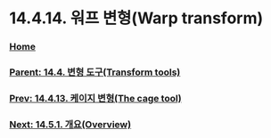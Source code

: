 # 14.4.14. 워프 변형(Warp transform)

### [Home](./00-home.md)
### [Parent: 14.4. 변형 도구(Transform tools)](./14-04-00-transform-tools.md)
### [Prev: 14.4.13. 케이지 변형(The cage tool)](./14-04-13-the-cage-tool.md)
### [Next: 14.5.1. 개요(Overview)](./14-05-01-overview.md)
